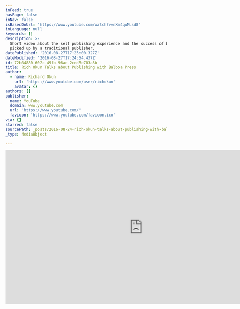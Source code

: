 ```yaml
---
inFeed: true
hasPage: false
inNav: false
isBasedOnUrl: 'https://www.youtube.com/watch?v=nXm4quMLsd8'
inLanguage: null
keywords: []
description: >-
  Short video about the self publishing experience and the success of being
  picked up by a traditional publisher.
datePublished: '2016-08-27T17:25:00.327Z'
dateModified: '2016-08-27T17:24:54.437Z'
id: 72b34880-602c-49fb-96ae-2ced8e703a3b
title: Rich Okun Talks about Publishing with Balboa Press
author:
  - name: Richard Okun
    url: 'https://www.youtube.com/user/richokun'
    avatar: {}
authors: []
publisher:
  name: YouTube
  domain: www.youtube.com
  url: 'https://www.youtube.com/'
  favicon: 'https://www.youtube.com/favicon.ico'
via: {}
starred: false
sourcePath: _posts/2016-08-24-rich-okun-talks-about-publishing-with-balboa-press.md
_type: MediaObject

---
```

<iframe src="https://cdn.embedly.com/widgets/media.html?src=https%3A%2F%2Fwww.youtube.com%2Fembed%2FnXm4quMLsd8%3Ffeature%3Doembed&amp;url=https%3A%2F%2Fwww.youtube.com%2Fwatch%3Fv%3DnXm4quMLsd8&amp;image=https%3A%2F%2Fi.ytimg.com%2Fvi%2FnXm4quMLsd8%2Fhqdefault.jpg&amp;key=b7d04c9b404c499eba89ee7072e1c4f7&amp;type=text%2Fhtml&amp;schema=youtube" width="854" height="480" scrolling="no" frameborder="0" allowfullscreen="allowfullscreen" style=""></iframe>